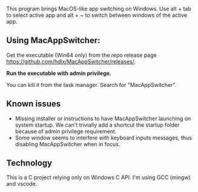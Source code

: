 This program brings MacOS-like app switching on Windows. Use alt + tab to select active app and alt + ~ to switch between windows of the active app.

## Using MacAppSwitcher:
Get the executable (Win64 only) from the repo release page https://github.com/hdlx/MacAppSwitcher/releases/.

**Run the executable with admin privilege.**

You can kill it from the task manager. Search for "MacAppSwitcher".

## Known issues
- Missing installer or instructions to have MacAppSwitcher launching on system startup. We can't trivially add a shortcut the startup folder because of admin privilege requirement.
- Some window seems to interfere with keyboard inputs messages, thus disabling MacAppSwitcher when in focus.

## Technology
This is a C project relying only on Windows C API. I'm using GCC (mingw) and vscode.
